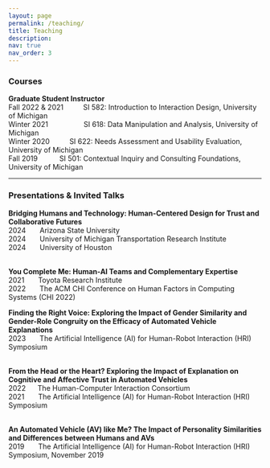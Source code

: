 ```yaml
---
layout: page
permalink: /teaching/
title: Teaching
description: 
nav: true
nav_order: 3
---
```

### Courses
**Graduate Student Instructor** <br />
Fall 2022 & 2021 &nbsp;&nbsp;&nbsp;&nbsp;&nbsp;&nbsp;&nbsp;&nbsp; SI 582: Introduction to Interaction Design, University of Michigan<br />
Winter 2021 &nbsp;&nbsp;&nbsp;&nbsp;&nbsp;&nbsp;&nbsp;&nbsp;&nbsp;&nbsp;&nbsp;&nbsp;&nbsp;&nbsp;&nbsp;&nbsp; SI 618: Data Manipulation and Analysis, University of Michigan<br />
Winter 2020 &nbsp;&nbsp;&nbsp;&nbsp;&nbsp;&nbsp;&nbsp;&nbsp; SI 622: Needs Assessment and Usability Evaluation, University of Michigan<br />
Fall 2019 &nbsp;&nbsp;&nbsp;&nbsp;&nbsp;&nbsp;&nbsp;&nbsp;&nbsp; SI 501: Contextual Inquiry and Consulting Foundations, University of Michigan<br />

***
### Presentations & Invited Talks
**Bridging Humans and Technology: Human-Centered Design for Trust and Collaborative Futures** <br />
2024 &nbsp;&nbsp;&nbsp;&nbsp;&nbsp; Arizona State University<br />
2024 &nbsp;&nbsp;&nbsp;&nbsp;&nbsp; University of Michigan Transportation Research Institute<br />
2024 &nbsp;&nbsp;&nbsp;&nbsp;&nbsp; University of Houston<br />
 <br />
 
**You Complete Me: Human-AI Teams and Complementary Expertise** <br />
2021 &nbsp;&nbsp;&nbsp;&nbsp;&nbsp; Toyota Research Institute<br />
2022 &nbsp;&nbsp;&nbsp;&nbsp;&nbsp; The ACM CHI Conference on Human Factors in Computing Systems (CHI 2022)
 <br />
 
**Finding the Right Voice: Exploring the Impact of Gender Similarity and Gender-Role Congruity on the Efficacy of Automated Vehicle Explanations**<br />
2023 &nbsp;&nbsp;&nbsp;&nbsp;&nbsp; The Artificial Intelligence (AI) for Human-Robot Interaction (HRI) Symposium<br />
<br />

**From the Head or the Heart? Exploring the Impact of Explanation on Cognitive and Affective Trust in Automated Vehicles**<br />
2022 &nbsp;&nbsp;&nbsp;&nbsp;&nbsp;The Human-Computer Interaction Consortium<br />
2021 &nbsp;&nbsp;&nbsp;&nbsp;&nbsp; The Artificial Intelligence (AI) for Human-Robot Interaction (HRI) Symposium<br />
 <br />

**An Automated Vehicle (AV) like Me? The Impact of Personality Similarities and Differences between Humans and AVs**<br />
2019 &nbsp;&nbsp;&nbsp;&nbsp;&nbsp; The Artificial Intelligence (AI) for Human-Robot Interaction (HRI) Symposium, November 2019<br />



